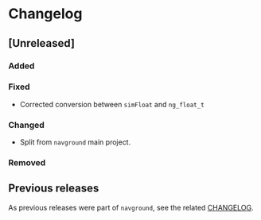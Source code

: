 # Changelog

## [Unreleased]

### Added

### Fixed

- Corrected conversion between `simFloat` and `ng_float_t`

### Changed

- Split from `navground` main project.

### Removed

## Previous releases

As previous releases were part of `navground`, see the related [CHANGELOG](https://github.com/idsia-robotics/navground/blob/main/CHANGELOG.md).

